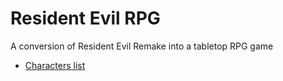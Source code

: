 Resident Evil RPG
===

A conversion of Resident Evil Remake into a tabletop RPG game

* [Characters list](./characters.md)
